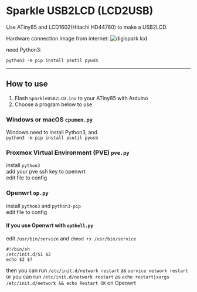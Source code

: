 # Sparkle USB2LCD (LCD2USB)
Use ATiny85 and LCD1602(Hitachi HD44780) to make a USB2LCD.

Hardware connection image from internet:
![digispark lcd](https://2.bp.blogspot.com/-yOUKKzuKXCk/XCSd8b4-yYI/AAAAAAAAAZU/Ruroqbyzi7UY-M_L1n_TxDsxwBgJ1yHjgCLcBGAs/s1600/Digispark%2B%252B%2BLCD_bb.jpg)

need Python3:

`python3 -m pip install psutil pyusb`

----------
## How to use
1. Flash `SparkleUSB2LCD.ino` to your ATiny85 with Arduino
2. Choose a program below to use

### Windows or macOS `cpumen.py`
Windows need to install Python3, and  
`python3 -m pip install psutil pyusb`

### Proxmox Virtual Environment (PVE) `pve.py`
install `python3`  
add your pve ssh key to openwrt  
edit file to config

### Openwrt `op.py`
install `python3` and `python3-pip`  
edit file to config

#### If you use Openwrt with `opShell.py`  
edit `/usr/bin/service`
and `chmod +x /usr/bin/service`
```
#!/bin/sh
/etc/init.d/$1 $2
echo $2 $?
```
then you can run `/etc/init.d/network restart` as `service network restart`  
or you can run `/etc/init.d/network restart` as `echo restart|xargs /etc/init.d/network && echo Restart OK` on Openwrt
